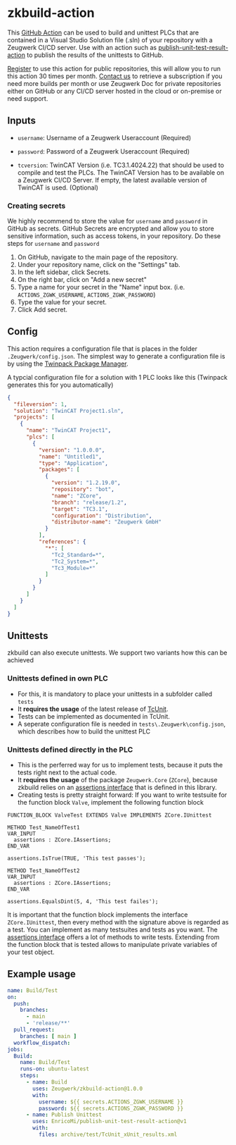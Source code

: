 # zkbuild-action

This [GitHub Action](https://github.com/features/actions) can be used to build and unittest PLCs that are contained in a Visual Studio Solution file (.sln) of your repository with a Zeugwerk CI/CD server. Use with an action such as [publish-unit-test-result-action](https://github.com/EnricoMi/publish-unit-test-result-action) to publish the results of the unittests to GitHub.

[Register](mailto:info@zeugwerk.at) to use this action for public repositories, this will allow you to run this action 30 times per month. [Contact us](mailto:info@zeugwerk.at) to retrieve a subscription if you need more builds per month or use Zeugwerk Doc for private repositories either on GitHub or any CI/CD server hosted in the cloud or on-premise or need support.



## Inputs

* `username`: Username of a Zeugwerk Useraccount (Required)

* `password`: Password of a Zeugwerk Useraccount (Required)

* `tcversion`: TwinCAT Version (i.e. TC3.1.4024.22) that should be used to compile and test the PLCs. The TwinCAT Version has to be available on a Zeugwerk CI/CD Server. If empty, the latest available version of TwinCAT is used. (Optional)



### Creating secrets

We highly recommend to store the value for `username` and `password` in GitHub as secrets. GitHub Secrets are encrypted and allow you to store sensitive information, such as access tokens, in your repository. Do these steps for `username` and `password`

1. On GitHub, navigate to the main page of the repository.
2. Under your repository name, click on the "Settings" tab.
3. In the left sidebar, click Secrets.
4. On the right bar, click on "Add a new secret" 
5. Type a name for your secret in the "Name" input box. (i.e. `ACTIONS_ZGWK_USERNAME`, `ACTIONS_ZGWK_PASSWORD`)
6. Type the value for your secret.
7. Click Add secret. 

## Config

This action requires a configuration file that is places in the folder `.Zeugwerk/config.json`. The simplest way to generate a configuration file is by using the [Twinpack Package Manager](https://github.com/Zeugwerk/Twinpack/blob/main/README.md#configuration-file-zeugwerkconfigjson).

A typcial configuration file for a solution with 1 PLC looks like this (Twinpack generates this for you automatically)

```json
{
  "fileversion": 1,
  "solution": "TwinCAT Project1.sln",
  "projects": [
    {
      "name": "TwinCAT Project1",
      "plcs": [
        {
          "version": "1.0.0.0",
          "name": "Untitled1",
          "type": "Application",
          "packages": [
            {
              "version": "1.2.19.0",
              "repository": "bot",
              "name": "ZCore",
              "branch": "release/1.2",
              "target": "TC3.1",
              "configuration": "Distribution",
              "distributor-name": "Zeugwerk GmbH"
            }
          ],
          "references": {
            "*": [
              "Tc2_Standard=*",
              "Tc2_System=*",
              "Tc3_Module=*"
            ]
          }
        }
      ]
    }
  ]
}
```

## Unittests

zkbuild can also execute unittests. We support two variants how this can be achieved

### Unittests defined in own PLC

- For this, it is mandatory to place your unittests in a subfolder called `tests`
- It **requires the usage** of the latest release of [TcUnit](https://github.com/tcunit/TcUnit).
- Tests can be implemented as documented in TcUnit.
- A seperate configuration file is needed in `tests\.Zeugwerk\config.json`, which describes how to build the unittest PLC

### Unittests defined directly in the PLC

- This is the perferred way for us to implement tests, because it puts the tests right next to the actual code.
- It **requires the usage** of the package `Zeugwerk.Core` (`ZCore`), because zkbuild relies on an [assertions interface](https://doc.zeugwerk.dev/reference/ZCore/UnitTest/IAssertions.html) that is defined in this library.
- Creating tests is pretty straight forward: If you want to write testsuite for the function block `Valve`, implement the following function block

```
FUNCTION_BLOCK ValveTest EXTENDS Valve IMPLEMENTS ZCore.IUnittest

METHOD Test_NameOfTest1
VAR_INPUT
  assertions : ZCore.IAssertions;
END_VAR

assertions.IsTrue(TRUE, 'This test passes');

METHOD Test_NameOfTest2
VAR_INPUT
  assertions : ZCore.IAssertions;
END_VAR

assertions.EqualsDint(5, 4, 'This test failes');
```

It is important that the function block implements the interface `ZCore.IUnittest`, then every method with the signature above is regarded as a test.
You can implement as many testsuites and tests as you want. The [assertions interface](https://doc.zeugwerk.dev/reference/ZCore/UnitTest/IAssertions.html) offers a lot of methods to write tests. Extending from the function block that is tested allows to manipulate private variables of your test object.


## Example usage

```yaml
name: Build/Test
on:
  push:
    branches:
      - main
      - 'release/**'
  pull_request:
    branches: [ main ]
  workflow_dispatch:
jobs:
  Build:
    name: Build/Test
    runs-on: ubuntu-latest
    steps:
      - name: Build
        uses: Zeugwerk/zkbuild-action@1.0.0
        with:
          username: ${{ secrets.ACTIONS_ZGWK_USERNAME }}
          password: ${{ secrets.ACTIONS_ZGWK_PASSWORD }}
      - name: Publish Unittest
        uses: EnricoMi/publish-unit-test-result-action@v1
        with:
          files: archive/test/TcUnit_xUnit_results.xml
```
